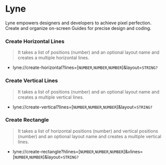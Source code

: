 # Lyne

Lyne empowers designers and developers to achieve pixel perfection. Create and organize on-screen Guides for precise design and coding.

### Create Horizontal Lines

> It takes a list of positions (number) and an optional layout name and creates a multiple horizontal lines.

- lyne://create-horizontal?lines=[`NUMBER`,`NUMBER`,`NUMBER`]&layout=`STRING?`

### Create Vertical Lines

> It takes a list of positions (number) and an optional layout name and creates a multiple vertical lines.

- lyne://create-vertical?lines=[`NUMBER`,`NUMBER`,`NUMBER`]&layout=`STRING?`

### Create Rectangle

> It takes a list of horizontal positions (number) and vertical positions (number) and an optional layout name and creates a multiple vertical lines.

- lyne://create-rectangle?hlines=[`NUMBER`,`NUMBER`,`NUMBER`]&vlines=[`NUMBER`,`NUMBER`]&layout=`STRING?`
